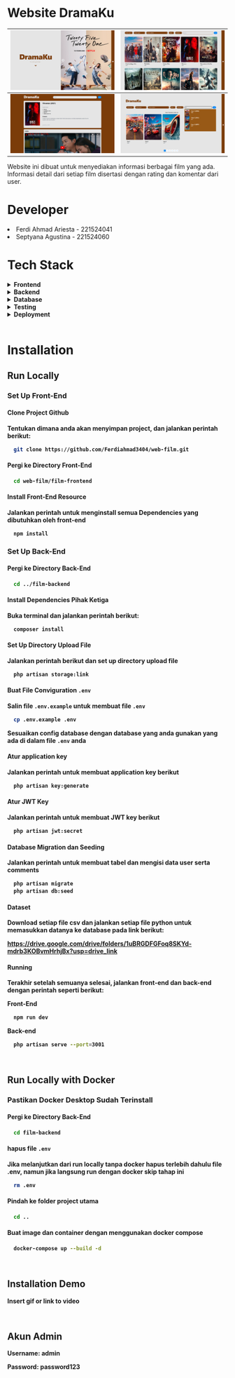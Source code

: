 
# **Website DramaKu** 

![Screenshot 1](./image/dashboard.png) | ![Screenshot 2](./image/list.png) |
|------------------------------------------|------------------------------------------|
| ![Screenshot 3](./image/detail.png) | ![Screenshot 4](./image/search.png) |

Website ini dibuat untuk menyediakan informasi berbagai film yang ada. Informasi detail dari setiap film disertasi dengan rating dan komentar dari user.

# **Developer**

<li>Ferdi Ahmad Ariesta - 221524041
<li>Septyana Agustina - 221524060

<br>

# **Tech Stack**

<details>
  <summary><strong>Frontend<strong></summary>
  <ul>
    <li>React</li>
    <li>Vite</li>
    <li>Tailwind CSS</li>
    <li>React Router</li>
    <li>Fetch API</li>
  </ul>
</details>

<details>
  <summary><strong>Backend</strong></summary>
  <ul>
    <li>PHP</li>
    <li>Laravel</li>
    <li>JWT Authentication</li>
    <li>Google OAuth</li>
  </ul>
</details>

<details>
  <summary><strong>Database</strong></summary>
  <ul>
    <li>PostgreSQL</li>
  </ul>
</details>


<details>
  <summary><strong>Testing</strong></summary>
  <ul>
    <li>Jest</li>
    <li>React Testing Library</li>
  </ul>
</details>

<details>
  <summary><strong>Deployment</strong></summary>
  <ul>
    <li>Docker</li>
    <li>Docker Compose</li>
    <!-- <li>Alibaba Cloud</li> -->
  </ul>
</details>

<br>

# **Installation**

## **Run Locally**

### **Set Up Front-End** 

#### **Clone Project Github**

Tentukan dimana anda akan menyimpan project, dan jalankan perintah berikut:

```bash
  git clone https://github.com/Ferdiahmad3404/web-film.git
```

#### **Pergi ke Directory Front-End**

```bash
  cd web-film/film-frontend
```

#### **Install Front-End Resource**
Jalankan perintah untuk menginstall semua Dependencies yang dibutuhkan oleh front-end

```bash
  npm install
```

### **Set Up Back-End** 

#### **Pergi ke Directory Back-End**

```bash
  cd ../film-backend
```

#### **Install Dependencies Pihak Ketiga**

Buka terminal dan jalankan perintah berikut:

```bash
  composer install
```

#### **Set Up Directory Upload File**

Jalankan perintah berikut dan set up directory upload file

```bash
  php artisan storage:link
```

#### **Buat File Conviguration `.env`**

Salin file `.env.example` untuk membuat file `.env`

```bash
  cp .env.example .env
```

Sesuaikan config database dengan database yang anda gunakan yang ada di dalam file `.env` anda

#### **Atur application key** 

Jalankan perintah untuk membuat application key berikut

```bash
  php artisan key:generate
```

#### **Atur JWT Key**

Jalankan perintah untuk membuat JWT key berikut

```bash
  php artisan jwt:secret
```

#### **Database Migration dan Seeding**

Jalankan perintah untuk membuat tabel dan mengisi data user serta comments 

```bash
  php artisan migrate
  php artisan db:seed
```

#### **Dataset**

Download setiap file csv dan jalankan setiap file python untuk memasukkan datanya ke database pada link berikut:

https://drive.google.com/drive/folders/1uBRGDFGFoq8SKYd-mdrb3KOBvmHrhjBx?usp=drive_link


#### **Running**

Terakhir setelah semuanya selesai, jalankan front-end dan back-end dengan perintah seperti berikut:

Front-End
```bash
  npm run dev
```

Back-end

```bash
  php artisan serve --port=3001
```

<br>

## **Run Locally with Docker**

### **Pastikan Docker Desktop Sudah Terinstall** 

#### **Pergi ke Directory Back-End**

```bash
  cd film-backend
```
#### **hapus file `.env`**

Jika melanjutkan dari run locally tanpa docker hapus terlebih dahulu file .env, namun jika langsung run dengan docker skip tahap ini

```bash
  rm .env
```
#### **Pindah ke folder project utama**

```bash
  cd ..
```
#### **Buat image dan container dengan menggunakan docker compose**

```bash
  docker-compose up --build -d
```

<br>

## **Installation Demo**

Insert gif or link to video

<br>

## **Akun Admin**

**Username:** admin

**Password:** password123
